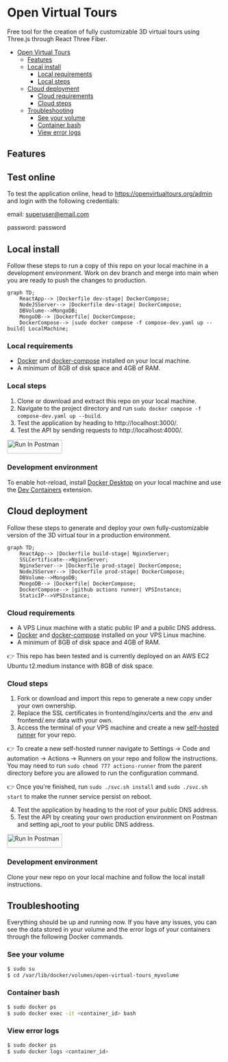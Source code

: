 # Open Virtual Tours
Free tool for the creation of fully customizable 3D virtual tours using Three.js through React Three Fiber.

- [Open Virtual Tours](#open-virtual-tours)
  - [Features](#features)
  - [Local install](#local-install)
    - [Local requirements](#local-requirements)
    - [Local steps](#local-steps)
  - [Cloud deployment](#cloud-deployment)
    - [Cloud requirements](#cloud-requirements)
    - [Cloud steps](#cloud-steps)
  - [Troubleshooting](#troubleshooting)
    - [See your volume](#see-your-volume)
    - [Container bash](#container-bash)
    - [View error logs](#view-error-logs)


## Features
## Test online
To test the application online, head to https://openvirtualtours.org/admin and login with the following credentials:

email: superuser@email.com

password: password

## Local install
Follow these steps to run a copy of this repo on your local machine in a development environment. Work on dev branch and merge into main when you are ready to push the changes to production.
```mermaid
graph TD;
    ReactApp--> |Dockerfile dev-stage| DockerCompose;
    NodeJSServer--> |Dockerfile dev-stage| DockerCompose;
    DBVolume-->MongoDB;
    MongoDB--> |Dockerfile| DockerCompose;
    DockerCompose--> |sudo docker compose -f compose-dev.yaml up --build| LocalMachine;
```
### Local requirements
- [Docker](https://docs.docker.com/engine/install/ubuntu/) and [docker-compose](https://docs.docker.com/compose/install/linux/#install-using-the-repository) installed on your local machine.
- A minimum of 8GB of disk space and 4GB of RAM.
### Local steps
1. Clone or download and extract this repo on your local machine. 
2. Navigate to the project directory and run `sudo docker compose -f compose-dev.yaml up --build`.
3. Test the application by heading to http://localhost:3000/.
4. Test the API by sending requests to http://localhost:4000/.

[<img src="https://run.pstmn.io/button.svg" alt="Run In Postman" style="width: 128px; height: 32px;">](https://app.getpostman.com/run-collection/25772085-d717a68c-f457-4885-87ff-7ee63abe58e2?action=collection%2Ffork&source=rip_markdown&collection-url=entityId%3D25772085-d717a68c-f457-4885-87ff-7ee63abe58e2%26entityType%3Dcollection%26workspaceId%3D4091baf8-aab2-4ec9-9b13-9cd393ff6634#?env%5Bdev%5D=W3sia2V5IjoiYXBpX3Jvb3QiLCJ2YWx1ZSI6Imh0dHA6Ly9sb2NhbGhvc3Q6NDAwMCIsImVuYWJsZWQiOnRydWUsInR5cGUiOiJkZWZhdWx0Iiwic2Vzc2lvblZhbHVlIjoiaHR0cDovL2xvY2FsaG9zdDo0MDAwIiwic2Vzc2lvbkluZGV4IjowfV0=)

### Development environment
To enable hot-reload, install [Docker Desktop](https://docs.docker.com/desktop/install/ubuntu/) on your local machine and use the [Dev Containers](https://code.visualstudio.com/docs/devcontainers/tutorial) extension. 

## Cloud deployment
Follow these steps to generate and deploy your own fully-customizable version of the 3D virtual tour in a production environment.
```mermaid
graph TD;
    ReactApp--> |Dockerfile build-stage| NginxServer;
    SSLCertificate-->NginxServer;
    NginxServer--> |Dockerfile prod-stage| DockerCompose;
    NodeJSServer--> |Dockerfile prod-stage| DockerCompose;
    DBVolume-->MongoDB;
    MongoDB--> |Dockerfile| DockerCompose;
    DockerCompose--> |github actions runner| VPSInstance;
    StaticIP-->VPSInstance;
```
### Cloud requirements
- A VPS Linux machine with a static public IP and a public DNS address.
- [Docker](https://docs.docker.com/engine/install/ubuntu/) and [docker-compose](https://docs.docker.com/compose/install/linux/#install-using-the-repository) installed on your VPS Linux machine.
- A minimum of 8GB of disk space and 4GB of RAM.

:point_right: This repo has been tested and is currently deployed on an AWS EC2 Ubuntu t2.medium instance with 8GB of disk space.

### Cloud steps
1. Fork or download and import this repo to generate a new copy under your own ownership.
2. Replace the SSL certificates in frontend/nginx/certs and the .env and frontend/.env data with your own.
3. Access the terminal of your VPS machine and create a new [self-hosted runner](https://docs.github.com/en/actions/using-github-hosted-runners/about-github-hosted-runners/about-github-hosted-runners) for your repo.

:point_right: To create a new self-hosted runner navigate to Settings &rarr; Code and automation &rarr; Actions &rarr; Runners on your repo and follow the instructions. You may need to run `sudo chmod 777 actions-runner` from the parent directory before you are allowed to run the configuration command.

:point_right: Once you're finished, run `sudo ./svc.sh install` and `sudo ./svc.sh start` to make the runner service persist on reboot.

4. Test the application by heading to the root of your public DNS address.
5. Test the API by creating your own production environment on Postman and setting api_root to your public DNS address.

[<img src="https://run.pstmn.io/button.svg" alt="Run In Postman" style="width: 128px; height: 32px;">](https://app.getpostman.com/run-collection/25772085-d717a68c-f457-4885-87ff-7ee63abe58e2?action=collection%2Ffork&source=rip_markdown&collection-url=entityId%3D25772085-d717a68c-f457-4885-87ff-7ee63abe58e2%26entityType%3Dcollection%26workspaceId%3D4091baf8-aab2-4ec9-9b13-9cd393ff6634#?env%5Bprod%5D=W3sia2V5IjoiYXBpX3Jvb3RcbiIsInZhbHVlIjoiaHR0cHM6Ly9vcGVudmlydHVhbHRvdXJzLm9yZyIsImVuYWJsZWQiOnRydWUsInR5cGUiOiJkZWZhdWx0Iiwic2Vzc2lvblZhbHVlIjoiaHR0cHM6Ly9vcGVudmlydHVhbHRvdXJzLm9yZyIsInNlc3Npb25JbmRleCI6MH1d)

### Development environment
Clone your new repo on your local machine and follow the local install instructions.

## Troubleshooting
Everything should be up and running now. If you have any issues, you can see the data stored in your volume and the error logs of your containers through the following Docker commands.
### See your volume
```bash
$ sudo su
$ cd /var/lib/docker/volumes/open-virtual-tours_myvolume
```
### Container bash
```bash
$ sudo docker ps
$ sudo docker exec -it <container_id> bash
```
### View error logs
```bash
$ sudo docker ps
$ sudo docker logs <container_id>
```

